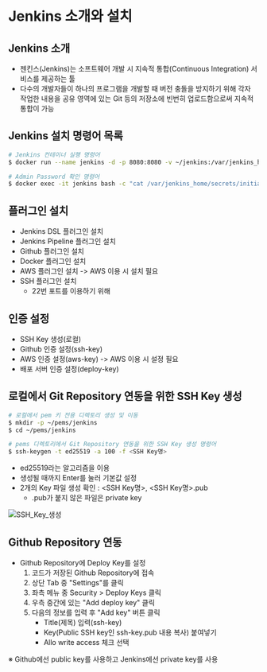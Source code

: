 # Jenkins 소개와 설치
## Jenkins 소개
- 젠킨스(Jenkins)는 소프트웨어 개발 시 지속적 통합(Continuous Integration) 서비스를 제공하는 툴
- 다수의 개발자들이 하나의 프로그램을 개발할 때 버전 충돌을 방지하기 위해 각자 작업한 내용을 공유 영역에 있는 Git 등의 저장소에 빈번히 업로드함으로써 지속적 통합이 가능

## Jenkins 설치 명령어 목록
```bash
# Jenkins 컨테이너 실행 명령어
$ docker run --name jenkins -d -p 8080:8080 -v ~/jenkins:/var/jenkins_home -u root jenkins/jenkins:latest

# Admin Password 확인 명령어
$ docker exec -it jenkins bash -c "cat /var/jenkins_home/secrets/initialAdminPassword"
```

## 플러그인 설치
- Jenkins DSL 플러그인 설치
- Jenkins Pipeline 플러그인 설치
- Github 플러그인 설치
- Docker 플러그인 설치
- AWS 플러그인 설치 -> AWS 이용 시 설치 필요
- SSH 플러그인 설치
  - 22번 포트를 이용하기 위해

## 인증 설정
- SSH Key 생성(로컬)
- Github 인증 설정(ssh-key)
- AWS 인증 설정(aws-key) -> AWS 이용 시 설정 필요
- 배포 서버 인증 설정(deploy-key)

## 로컬에서 Git Repository 연동을 위한 SSH Key 생성
```bash
# 로컬에서 pem 키 전용 디렉토리 생성 및 이동
$ mkdir -p ~/pems/jenkins
$ cd ~/pems/jenkins

# pems 디렉토리에서 Git Repository 연동을 위한 SSH Key 생성 명령어
$ ssh-keygen -t ed25519 -a 100 -f <SSH Key명>
```
- ed25519라는 알고리즘을 이용
- 생성될 때까지 Enter를 눌러 기본값 설정
- 2개의 Key 파일 생성 확인 : <SSH Key명>, <SSH Key명>.pub
  - .pub가 붙지 않은 파일은 private key

![SSH_Key_생성](https://github.com/joosang425/study-devops/assets/68217970/98ccdb20-3ec1-423d-a626-e5ef68064021)

## Github Repository 연동
- Github Repository에 Deploy Key를 설정
  1. 코드가 저장된 Github Repository에 접속
  2. 상단 Tab 중 "Settings"를 클릭
  3. 좌측 메뉴 중 Security > Deploy Keys 클릭
  4. 우측 중간에 있는 "Add deploy key" 클릭
  5. 다음의 정보를 입력 후 "Add key" 버튼 클릭
     - Title(제목) 입력(ssh-key)
     - Key(Public SSH key인 ssh-key.pub 내용 복사) 붙여넣기
     - Allo write access 체크 선택

&#8251; Github에선 public key를 사용하고 Jenkins에선 private key를 사용
